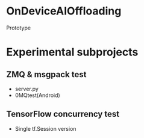 # OnDeviceAIOffloading
Prototype

# Experimental subprojects

## ZMQ & msgpack test

* server.py
* 0MQtest(Android)

## TensorFlow concurrency test

* Single tf.Session version
